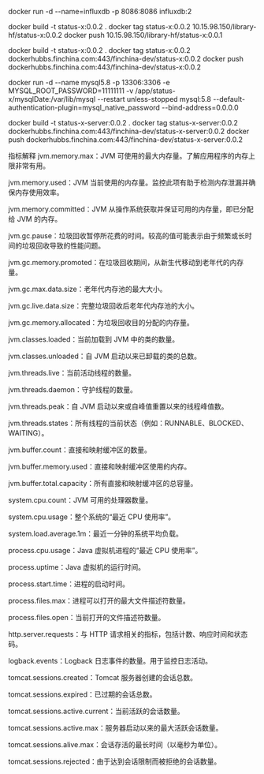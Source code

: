 

docker run -d --name=influxdb -p 8086:8086 influxdb:2


docker build -t status-x:0.0.2 .
docker tag status-x:0.0.2 10.15.98.150/library-hf/status-x:0.0.2
docker push 10.15.98.150/library-hf/status-x:0.0.1

docker build -t status-x:0.0.2 .
docker tag status-x:0.0.2 dockerhubbs.finchina.com:443/finchina-dev/status-x:0.0.2
docker push dockerhubbs.finchina.com:443/finchina-dev/status-x:0.0.2 


docker run -d --name mysql5.8 -p 13306:3306 -e MYSQL_ROOT_PASSWORD=11111111 -v /app/status-x/mysqlDate:/var/lib/mysql --restart unless-stopped mysql:5.8 --default-authentication-plugin=mysql_native_password --bind-address=0.0.0.0


docker build -t status-x-server:0.0.2 .
docker tag status-x-server:0.0.2 dockerhubbs.finchina.com:443/finchina-dev/status-x-server:0.0.2
docker push dockerhubbs.finchina.com:443/finchina-dev/status-x-server:0.0.2 



指标解释
jvm.memory.max：JVM 可使用的最大内存量。了解应用程序的内存上限非常有用。

jvm.memory.used：JVM 当前使用的内存量。监控此项有助于检测内存泄漏并确保内存使用效率。

jvm.memory.committed：JVM 从操作系统获取并保证可用的内存量，即已分配给 JVM 的内存。

jvm.gc.pause：垃圾回收暂停所花费的时间。较高的值可能表示由于频繁或长时间的垃圾回收导致的性能问题。

jvm.gc.memory.promoted：在垃圾回收期间，从新生代移动到老年代的内存量。

jvm.gc.max.data.size：老年代内存池的最大大小。

jvm.gc.live.data.size：完整垃圾回收后老年代内存池的大小。

jvm.gc.memory.allocated：为垃圾回收目的分配的内存量。

jvm.classes.loaded：当前加载到 JVM 中的类的数量。

jvm.classes.unloaded：自 JVM 启动以来已卸载的类的总数。

jvm.threads.live：当前活动线程的数量。

jvm.threads.daemon：守护线程的数量。

jvm.threads.peak：自 JVM 启动以来或自峰值重置以来的线程峰值数。

jvm.threads.states：所有线程的当前状态（例如：RUNNABLE、BLOCKED、WAITING）。

jvm.buffer.count：直接和映射缓冲区的数量。

jvm.buffer.memory.used：直接和映射缓冲区使用的内存。

jvm.buffer.total.capacity：所有直接和映射缓冲区的总容量。

system.cpu.count：JVM 可用的处理器数量。

system.cpu.usage：整个系统的“最近 CPU 使用率”。

system.load.average.1m：最近一分钟的系统平均负载。

process.cpu.usage：Java 虚拟机进程的“最近 CPU 使用率”。

process.uptime：Java 虚拟机的运行时间。

process.start.time：进程的启动时间。

process.files.max：进程可以打开的最大文件描述符数量。

process.files.open：当前打开的文件描述符数量。

http.server.requests：与 HTTP 请求相关的指标，包括计数、响应时间和状态码。

logback.events：Logback 日志事件的数量。用于监控日志活动。

tomcat.sessions.created：Tomcat 服务器创建的会话总数。

tomcat.sessions.expired：已过期的会话总数。

tomcat.sessions.active.current：当前活跃的会话数量。

tomcat.sessions.active.max：服务器启动以来的最大活跃会话数量。

tomcat.sessions.alive.max：会话存活的最长时间（以毫秒为单位）。

tomcat.sessions.rejected：由于达到会话限制而被拒绝的会话数量。